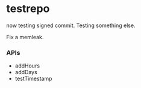 # testrepo

now testing signed commit. Testing something else.

Fix a memleak.

### APIs
 * addHours
 * addDays
 * testTimestamp